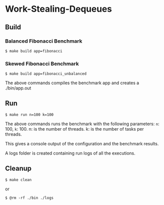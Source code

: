 # Work-Stealing-Dequeues

## Build

### Balanced Fibonacci Benchmark
```bash
$ make build app=fibonacci
```
### Skewed Fibonacci Benchmark
```
$ make build app=fibonacci_unbalanced
```
The above commands compiles the benchmark app and creates a ./bin/app.out
## Run
```
$ make run n=100 k=100
```
The above commands runs the benchmark with the following parameters: `n`: 100, `k`: 100.
n: is the number of threads.
k: is the number of tasks per threads.

This gives a console output of the configuration and the benchmark results.

A logs folder is created containing run logs of all the executions.

## Cleanup


```
$ make clean
```
or
```
$ @rm -rf ./bin ./logs
```
